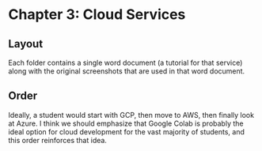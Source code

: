 # Chapter 3: Cloud Services

## Layout
Each folder contains a single word document (a tutorial for that service) along with the
original screenshots that are used in that word document.

## Order
Ideally, a student would start with GCP, then move to AWS, then
finally look at Azure. I think we should emphasize that Google Colab
is probably the ideal option for cloud development for the vast
majority of students, and this order reinforces that idea.
